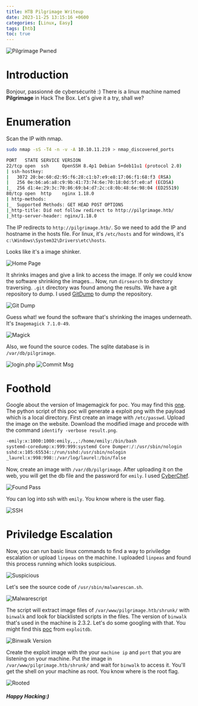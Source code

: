 ```yaml
---
title: HTB Pilgrimage Writeup
date: 2023-11-25 13:15:16 +0600
categories: [Linux, Easy]
tags: [htb] 
toc: true    
---
```


![Pilgrimage Pwned](https://raw.githubusercontent.com/ImdadMiran17/ImdadMiran17.github.io/main/assets/img/pilgrimage-htb/pwned.png "Pwned haha!!")

# Introduction
Bonjour, passionné de cybersécurité :) There is a linux machine named **Pilgrimage** in Hack The Box. Let's give it a try, shall we?

# Enumeration
Scan the IP with nmap.

```bash
sudo nmap -sS -T4 -n -v -A 10.10.11.219 > nmap_discovered_ports
```

```bash
PORT   STATE SERVICE VERSION
22/tcp open  ssh     OpenSSH 8.4p1 Debian 5+deb11u1 (protocol 2.0)
| ssh-hostkey: 
|   3072 20:be:60:d2:95:f6:28:c1:b7:e9:e8:17:06:f1:68:f3 (RSA)
|   256 0e:b6:a6:a8:c9:9b:41:73:74:6e:70:18:0d:5f:e0:af (ECDSA)
|_  256 d1:4e:29:3c:70:86:69:b4:d7:2c:c8:0b:48:6e:98:04 (ED25519)
80/tcp open  http    nginx 1.18.0
| http-methods: 
|_  Supported Methods: GET HEAD POST OPTIONS
|_http-title: Did not follow redirect to http://pilgrimage.htb/
|_http-server-header: nginx/1.18.0
```

The IP redirects to `http://pilgrimage.htb/`. So we need to add the IP and hostname in the hosts file. For linux, it's `/etc/hosts` and for windows, it's `c:\Windows\System32\Drivers\etc\hosts`.

Looks like it's a image shinker.

![Home Page](https://raw.githubusercontent.com/ImdadMiran17/ImdadMiran17.github.io/main/assets/img/pilgrimage-htb/home_page.PNG)

It shrinks images and give a link to access the image. If only we could know the software shrinking the images...
Now, run `dirsearch` to directory traversing. `.git` directory was found among the results. We have a git repository to dump. I used [GitDump](https://github.com/Ebryx/GitDump) to dump the repository.

![Git Dump](https://raw.githubusercontent.com/ImdadMiran17/ImdadMiran17.github.io/main/assets/img/pilgrimage-htb/git_dump.png)

Guess what! we found the software that's shrinking the images underneath. It's `Imagemagick 7.1.0-49`. 

![Magick](https://raw.githubusercontent.com/ImdadMiran17/ImdadMiran17.github.io/main/assets/img/pilgrimage-htb/magick.png)

Also, we found the source codes. The sqlite database is in `/var/db/pilgrimage`.

![login.php](https://raw.githubusercontent.com/ImdadMiran17/ImdadMiran17.github.io/main/assets/img/pilgrimage-htb/database_recon.png)
![Commit Msg](https://raw.githubusercontent.com/ImdadMiran17/ImdadMiran17.github.io/main/assets/img/pilgrimage-htb/from_git_commit_msg.png)

# Foothold
Google about the version of Imagemagick for poc. You may find this [one](https://github.com/Sybil-Scan/imagemagick-lfi-poc). The python script of this poc will generate a exploit png with the payload which is a local directory. First create an image with `/etc/passwd`. Upload the image on the website. Download the modified image and procede with the command `identify -verbose result.png`.

```bash
-emily:x:1000:1000:emily,,,:/home/emily:/bin/bash
systemd-coredump:x:999:999:systemd Core Dumper:/:/usr/sbin/nologin
sshd:x:105:65534::/run/sshd:/usr/sbin/nologin
_laurel:x:998:998::/var/log/laurel:/bin/false
```

Now, create an image with `/var/db/pilgrimage`. After uploading it on the web, you will get the db file and the password for `emily`. I used [CyberChef](https://cyberchef.org/).

![Found Pass](https://raw.githubusercontent.com/ImdadMiran17/ImdadMiran17.github.io/main/assets/img/pilgrimage-htb/found_the_pass_sqlite.png)

You can log into ssh with `emily`. You know where is the user flag.

![SSH](https://raw.githubusercontent.com/ImdadMiran17/ImdadMiran17.github.io/main/assets/img/pilgrimage-htb/got_ssh.png)

# Priviledge Escalation
Now, you can run basic linux commands to find a way to priviledge escalation or upload `linpeas` on the machine. I uploaded `linpeas` and found this process running which looks suspicious. 

![Suspicious](https://raw.githubusercontent.com/ImdadMiran17/ImdadMiran17.github.io/main/assets/img/pilgrimage-htb/processes.png)

Let's see the source code of `/usr/sbin/malwarescan.sh`.

![Malwarescript](https://raw.githubusercontent.com/ImdadMiran17/ImdadMiran17.github.io/main/assets/img/pilgrimage-htb/malwarescan_sh.png)

The script will extract image files of `/var/www/pilgrimage.htb/shrunk/` with `binwalk` and look for blacklisted scripts in the files. The version of `binwalk` that's used in the machine is 2.3.2. Let's do some googling with that. You might find this [poc](https://www.exploit-db.com/exploits/51249) from `exploitdb`.

![Binwalk Version](https://raw.githubusercontent.com/ImdadMiran17/ImdadMiran17.github.io/main/assets/img/pilgrimage-htb/binwalk.png)

Create the exploit image with the your `machine ip` and `port` that you are listening on your machine. Put the image in `/var/www/pilgrimage.htb/shrunk/` and wait for `binwalk` to access it. You'll get the shell on your machine as root. You know where is the root flag.

![Rooted](https://raw.githubusercontent.com/ImdadMiran17/ImdadMiran17.github.io/main/assets/img/pilgrimage-htb/rooted.png)

##### Happy Hacking:)